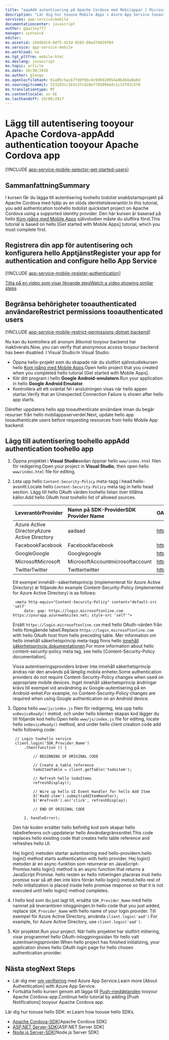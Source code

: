 ```yaml
---
title: "aaaAdd autentisering på Apache Cordova med Mobilappar | Microsoft Docs"
description: "Lär dig hur toouse Mobile Apps i Azure App Service tooauthenticate användare i din Apache Cordova-app via en mängd olika identitetsleverantörer, inklusive Google, Facebook, Twitter och Microsoft."
services: app-service\mobile
documentationcenter: javascript
author: ggailey777
manager: syntaxc4
editor: 
ms.assetid: 10dd6dc9-ddf5-423d-8205-00ad74929f0d
ms.service: app-service-mobile
ms.workload: na
ms.tgt_pltfrm: mobile-html
ms.devlang: javascript
ms.topic: article
ms.date: 10/30/2016
ms.author: glenga
ms.openlocfilehash: 61a05c5ac67fd0f0bc4c9d6920954a9b464a0a8d
ms.sourcegitcommit: 523283cc1b3c37c428e77850964dc1c33742c5f0
ms.translationtype: MT
ms.contentlocale: sv-SE
ms.lasthandoff: 10/06/2017
---
```

# <a name="add-authentication-tooyour-apache-cordova-app"></a><span data-ttu-id="41776-103">Lägg till autentisering tooyour Apache Cordova-app</span><span class="sxs-lookup"><span data-stu-id="41776-103">Add authentication tooyour Apache Cordova app</span></span>
[!INCLUDE [app-service-mobile-selector-get-started-users](../../includes/app-service-mobile-selector-get-started-users.md)]

## <a name="summary"></a><span data-ttu-id="41776-104">Sammanfattning</span><span class="sxs-lookup"><span data-stu-id="41776-104">Summary</span></span>
<span data-ttu-id="41776-105">I kursen får du lägga till autentisering toohello todolist snabbstartsprojekt på Apache Cordova med hjälp av en stöds identitetsleverantör.</span><span class="sxs-lookup"><span data-stu-id="41776-105">In this tutorial, you add authentication toohello todolist quickstart project on Apache Cordova using a supported identity provider.</span></span> <span data-ttu-id="41776-106">Den här kursen är baserad på hello [Kom igång med Mobile Apps] självstudien måste du slutföra först.</span><span class="sxs-lookup"><span data-stu-id="41776-106">This tutorial is based on hello [Get started with Mobile Apps] tutorial, which you must complete first.</span></span>

## <span data-ttu-id="41776-107"><a name="register"></a>Registrera din app för autentisering och konfigurera hello Apptjänst</span><span class="sxs-lookup"><span data-stu-id="41776-107"><a name="register"></a>Register your app for authentication and configure hello App Service</span></span>
[!INCLUDE [app-service-mobile-register-authentication](../../includes/app-service-mobile-register-authentication.md)]

[<span data-ttu-id="41776-108">Titta på en video som visar liknande steg</span><span class="sxs-lookup"><span data-stu-id="41776-108">Watch a video showing similar steps</span></span>](https://channel9.msdn.com/series/Azure-connected-services-with-Cordova/Azure-connected-services-task-8-Azure-authentication)

## <span data-ttu-id="41776-109"><a name="permissions"></a>Begränsa behörigheter tooauthenticated användare</span><span class="sxs-lookup"><span data-stu-id="41776-109"><a name="permissions"></a>Restrict permissions tooauthenticated users</span></span>
[!INCLUDE [app-service-mobile-restrict-permissions-dotnet-backend](../../includes/app-service-mobile-restrict-permissions-dotnet-backend.md)]

<span data-ttu-id="41776-110">Nu kan du kontrollera att anonym åtkomst tooyour backend har inaktiverats.</span><span class="sxs-lookup"><span data-stu-id="41776-110">Now, you can verify that anonymous access tooyour backend has been disabled.</span></span> <span data-ttu-id="41776-111">I Visual Studio:</span><span class="sxs-lookup"><span data-stu-id="41776-111">In Visual Studio:</span></span>

* <span data-ttu-id="41776-112">Öppna hello-projekt som du skapade när du slutfört självstudiekursen hello [Kom igång med Mobile Apps].</span><span class="sxs-lookup"><span data-stu-id="41776-112">Open hello project that you created when you completed hello tutorial [Get started with Mobile Apps].</span></span>
* <span data-ttu-id="41776-113">Kör ditt program i hello **Google Android-emulatorn**.</span><span class="sxs-lookup"><span data-stu-id="41776-113">Run your application in hello **Google Android Emulator**.</span></span>
* <span data-ttu-id="41776-114">Kontrollera att ett oväntat fel i anslutningen visas när hello appen startar.</span><span class="sxs-lookup"><span data-stu-id="41776-114">Verify that an Unexpected Connection Failure is shown after hello app starts.</span></span>

<span data-ttu-id="41776-115">Därefter uppdatera hello app tooauthenticate användare innan du begär resurser från hello mobilappsserverdel.</span><span class="sxs-lookup"><span data-stu-id="41776-115">Next, update hello app tooauthenticate users before requesting resources from hello Mobile App backend.</span></span>

## <span data-ttu-id="41776-116"><a name="add-authentication"></a>Lägg till autentisering toohello app</span><span class="sxs-lookup"><span data-stu-id="41776-116"><a name="add-authentication"></a>Add authentication toohello app</span></span>
1. <span data-ttu-id="41776-117">Öppna projektet i **Visual Studio**sedan öppnar hello `www/index.html` filen för redigering.</span><span class="sxs-lookup"><span data-stu-id="41776-117">Open your project in **Visual Studio**, then open hello `www/index.html` file for editing.</span></span>
2. <span data-ttu-id="41776-118">Leta upp hello `Content-Security-Policy` meta-tagg i head hello-avsnitt.</span><span class="sxs-lookup"><span data-stu-id="41776-118">Locate hello `Content-Security-Policy` meta tag in hello head section.</span></span>  <span data-ttu-id="41776-119">Lägg till hello OAuth värden toohello listan över tillåtna källor.</span><span class="sxs-lookup"><span data-stu-id="41776-119">Add hello OAuth host toohello list of allowed sources.</span></span>

   | <span data-ttu-id="41776-120">Leverantör</span><span class="sxs-lookup"><span data-stu-id="41776-120">Provider</span></span> | <span data-ttu-id="41776-121">Namn på SDK-Provider</span><span class="sxs-lookup"><span data-stu-id="41776-121">SDK Provider Name</span></span> | <span data-ttu-id="41776-122">OAuth-värden</span><span class="sxs-lookup"><span data-stu-id="41776-122">OAuth Host</span></span> |
   |:--- |:--- |:--- |
   | <span data-ttu-id="41776-123">Azure Active Directory</span><span class="sxs-lookup"><span data-stu-id="41776-123">Azure Active Directory</span></span> | <span data-ttu-id="41776-124">aad</span><span class="sxs-lookup"><span data-stu-id="41776-124">aad</span></span> | <span data-ttu-id="41776-125">https://login.microsoftonline.com</span><span class="sxs-lookup"><span data-stu-id="41776-125">https://login.microsoftonline.com</span></span> |
   | <span data-ttu-id="41776-126">Facebook</span><span class="sxs-lookup"><span data-stu-id="41776-126">Facebook</span></span> | <span data-ttu-id="41776-127">Facebook</span><span class="sxs-lookup"><span data-stu-id="41776-127">facebook</span></span> | <span data-ttu-id="41776-128">https://www.Facebook.com</span><span class="sxs-lookup"><span data-stu-id="41776-128">https://www.facebook.com</span></span> |
   | <span data-ttu-id="41776-129">Google</span><span class="sxs-lookup"><span data-stu-id="41776-129">Google</span></span> | <span data-ttu-id="41776-130">Google</span><span class="sxs-lookup"><span data-stu-id="41776-130">google</span></span> | <span data-ttu-id="41776-131">https://accounts.Google.com</span><span class="sxs-lookup"><span data-stu-id="41776-131">https://accounts.google.com</span></span> |
   | <span data-ttu-id="41776-132">Microsoft</span><span class="sxs-lookup"><span data-stu-id="41776-132">Microsoft</span></span> | <span data-ttu-id="41776-133">MicrosoftAccount</span><span class="sxs-lookup"><span data-stu-id="41776-133">microsoftaccount</span></span> | <span data-ttu-id="41776-134">https://login.live.com</span><span class="sxs-lookup"><span data-stu-id="41776-134">https://login.live.com</span></span> |
   | <span data-ttu-id="41776-135">Twitter</span><span class="sxs-lookup"><span data-stu-id="41776-135">Twitter</span></span> | <span data-ttu-id="41776-136">Twitter</span><span class="sxs-lookup"><span data-stu-id="41776-136">twitter</span></span> | <span data-ttu-id="41776-137">https://API.Twitter.com</span><span class="sxs-lookup"><span data-stu-id="41776-137">https://api.twitter.com</span></span> |

    <span data-ttu-id="41776-138">Ett exempel innehåll--säkerhetsprincip (implementerat för Azure Active Directory) är följande:</span><span class="sxs-lookup"><span data-stu-id="41776-138">An example Content-Security-Policy (implemented for Azure Active Directory) is as follows:</span></span>

        <meta http-equiv="Content-Security-Policy" content="default-src 'self'
            data: gap: https://login.microsoftonline.com https://yourapp.azurewebsites.net; style-src 'self'">

    <span data-ttu-id="41776-139">Ersätt `https://login.microsoftonline.com` med hello OAuth-värden från hello föregående tabell.</span><span class="sxs-lookup"><span data-stu-id="41776-139">Replace `https://login.microsoftonline.com` with hello OAuth host from hello preceding table.</span></span>  <span data-ttu-id="41776-140">Mer information om hello innehåll säkerhetsprincip meta-tagg finns hello [innehåll säkerhetsprincip dokumentationen].</span><span class="sxs-lookup"><span data-stu-id="41776-140">For more information about hello content-security-policy meta tag, see hello [Content-Security-Policy documentation].</span></span>

    <span data-ttu-id="41776-141">Vissa autentiseringsproviders kräver inte innehåll säkerhetsprincip ändras när den används på lämplig mobila enheter.</span><span class="sxs-lookup"><span data-stu-id="41776-141">Some authentication providers do not require Content-Security-Policy changes when used on appropriate mobile devices.</span></span>  <span data-ttu-id="41776-142">Inget innehåll säkerhetsprincip ändringar krävs till exempel vid användning av Google-autentisering på en Android-enhet.</span><span class="sxs-lookup"><span data-stu-id="41776-142">For example, no Content-Security-Policy changes are required when using Google authentication on an Android device.</span></span>

3. <span data-ttu-id="41776-143">Öppna hello `www/js/index.js` filen för redigering, leta upp hello `onDeviceReady()` metod, och under hello klienten skapas kod lägger du till följande kod hello:</span><span class="sxs-lookup"><span data-stu-id="41776-143">Open hello `www/js/index.js` file for editing, locate hello `onDeviceReady()` method, and under hello client  creation code add hello following code:</span></span>

        // Login toohello service
        client.login('SDK_Provider_Name')
            .then(function () {

                // BEGINNING OF ORIGINAL CODE

                // Create a table reference
                todoItemTable = client.getTable('todoitem');

                // Refresh hello todoItems
                refreshDisplay();

                // Wire up hello UI Event Handler for hello Add Item
                $('#add-item').submit(addItemHandler);
                $('#refresh').on('click', refreshDisplay);

                // END OF ORIGINAL CODE

            }, handleError);

    <span data-ttu-id="41776-144">Den här koden ersätter hello befintlig kod som skapar hello tabellreferens och uppdaterar hello Användargränssnittet.</span><span class="sxs-lookup"><span data-stu-id="41776-144">This code replaces hello existing code that creates hello table reference and refreshes hello UI.</span></span>

    <span data-ttu-id="41776-145">Hej login() metoden startar autentisering med hello-providern.</span><span class="sxs-lookup"><span data-stu-id="41776-145">hello login() method starts authentication with hello provider.</span></span> <span data-ttu-id="41776-146">Hej login() metoden är en async-funktion som returnerar en JavaScript-Promise.</span><span class="sxs-lookup"><span data-stu-id="41776-146">hello login() method is an async function that returns a JavaScript Promise.</span></span>  <span data-ttu-id="41776-147">hello resten av hello initieringen placeras inuti hello promise svar så att den inte körs förrän hello login() metod.</span><span class="sxs-lookup"><span data-stu-id="41776-147">hello rest of hello initialization is placed inside hello promise response so that it is not executed until hello login() method completes.</span></span>

4. <span data-ttu-id="41776-148">I hello kod som du just lagt till, ersätta `SDK_Provider_Name` med hello namnet på leverantören inloggningen.</span><span class="sxs-lookup"><span data-stu-id="41776-148">In hello code that you just added, replace `SDK_Provider_Name` with hello name of your login provider.</span></span> <span data-ttu-id="41776-149">Till exempel för Azure Active Directory, använda `client.login('aad')`.</span><span class="sxs-lookup"><span data-stu-id="41776-149">For example, for Azure Active Directory, use `client.login('aad')`.</span></span>
5. <span data-ttu-id="41776-150">Kör projektet.</span><span class="sxs-lookup"><span data-stu-id="41776-150">Run your project.</span></span>  <span data-ttu-id="41776-151">När hello projektet har slutfört initiering, visar programmet hello OAuth-inloggningssidan för hello valt autentiseringsprovider.</span><span class="sxs-lookup"><span data-stu-id="41776-151">When hello project has finished initializing, your application shows hello OAuth login page for hello chosen authentication provider.</span></span>

## <span data-ttu-id="41776-152"><a name="next-steps"></a>Nästa steg</span><span class="sxs-lookup"><span data-stu-id="41776-152"><a name="next-steps"></a>Next Steps</span></span>
* <span data-ttu-id="41776-153">Lär dig mer [om verifiering] med Azure App Service.</span><span class="sxs-lookup"><span data-stu-id="41776-153">Learn more [About Authentication] with Azure App Service.</span></span>
* <span data-ttu-id="41776-154">Fortsätta hello kursen genom att lägga till [Push-meddelanden] tooyour Apache Cordova-app.</span><span class="sxs-lookup"><span data-stu-id="41776-154">Continue hello tutorial by adding [Push Notifications] tooyour Apache Cordova app.</span></span>

<span data-ttu-id="41776-155">Lär dig hur toouse hello SDK: er.</span><span class="sxs-lookup"><span data-stu-id="41776-155">Learn how toouse hello SDKs.</span></span>

* <span data-ttu-id="41776-156">[Apache Cordova-SDK]</span><span class="sxs-lookup"><span data-stu-id="41776-156">[Apache Cordova SDK]</span></span>
* <span data-ttu-id="41776-157">[ASP.NET Server-SDK]</span><span class="sxs-lookup"><span data-stu-id="41776-157">[ASP.NET Server SDK]</span></span>
* <span data-ttu-id="41776-158">[Node.js Server-SDK]</span><span class="sxs-lookup"><span data-stu-id="41776-158">[Node.js Server SDK]</span></span>

<!-- URLs. -->
[Kom igång med Mobile Apps]: app-service-mobile-cordova-get-started.md
[innehåll säkerhetsprincip dokumentationen]: https://cordova.apache.org/docs/en/latest/guide/appdev/whitelist/index.html
[Push-meddelanden]: app-service-mobile-cordova-get-started-push.md
[om verifiering]: app-service-mobile-auth.md
[Apache Cordova-SDK]: app-service-mobile-cordova-how-to-use-client-library.md
[ASP.NET Server-SDK]: app-service-mobile-dotnet-backend-how-to-use-server-sdk.md
[Node.js Server-SDK]: app-service-mobile-node-backend-how-to-use-server-sdk.md
